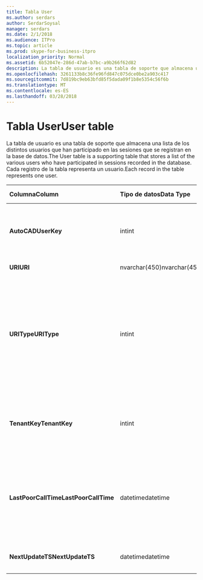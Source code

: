 ```yaml
---
title: Tabla User
ms.author: serdars
author: SerdarSoysal
manager: serdars
ms.date: 2/1/2018
ms.audience: ITPro
ms.topic: article
ms.prod: skype-for-business-itpro
localization_priority: Normal
ms.assetid: 6b52047e-286d-47ab-b7bc-a9b266f62d82
description: La tabla de usuario es una tabla de soporte que almacena una lista de los distintos usuarios que han participado en las sesiones que se registran en la base de datos. Cada registro de la tabla representa un usuario.
ms.openlocfilehash: 3261133b8c36fe96fd847c075dce0be2a903c417
ms.sourcegitcommit: 7d819bc9eb63bfd85f5dada09f1b8e5354c56f6b
ms.translationtype: MT
ms.contentlocale: es-ES
ms.lasthandoff: 03/28/2018
---
```

# <a name="user-table"></a><span data-ttu-id="bc731-104">Tabla User</span><span class="sxs-lookup"><span data-stu-id="bc731-104">User table</span></span>
 
<span data-ttu-id="bc731-105">La tabla de usuario es una tabla de soporte que almacena una lista de los distintos usuarios que han participado en las sesiones que se registran en la base de datos.</span><span class="sxs-lookup"><span data-stu-id="bc731-105">The User table is a supporting table that stores a list of the various users who have participated in sessions recorded in the database.</span></span> <span data-ttu-id="bc731-106">Cada registro de la tabla representa un usuario.</span><span class="sxs-lookup"><span data-stu-id="bc731-106">Each record in the table represents one user.</span></span>
  
|<span data-ttu-id="bc731-107">**Columna**</span><span class="sxs-lookup"><span data-stu-id="bc731-107">**Column**</span></span>|<span data-ttu-id="bc731-108">**Tipo de datos**</span><span class="sxs-lookup"><span data-stu-id="bc731-108">**Data Type**</span></span>|<span data-ttu-id="bc731-109">**Clave o índice**</span><span class="sxs-lookup"><span data-stu-id="bc731-109">**Key/Index**</span></span>|<span data-ttu-id="bc731-110">**Detalles**</span><span class="sxs-lookup"><span data-stu-id="bc731-110">**Details**</span></span>|
|:-----|:-----|:-----|:-----|
|<span data-ttu-id="bc731-111">**AutoCAD**</span><span class="sxs-lookup"><span data-stu-id="bc731-111">**UserKey**</span></span> <br/> |<span data-ttu-id="bc731-112">int</span><span class="sxs-lookup"><span data-stu-id="bc731-112">int</span></span>  <br/> |<span data-ttu-id="bc731-113">Primary</span><span class="sxs-lookup"><span data-stu-id="bc731-113">Primary</span></span>  <br/> |<span data-ttu-id="bc731-114">Número único que identifica este usuario.</span><span class="sxs-lookup"><span data-stu-id="bc731-114">Unique number identifying this user.</span></span>  <br/> |
|<span data-ttu-id="bc731-115">**URI**</span><span class="sxs-lookup"><span data-stu-id="bc731-115">**URI**</span></span> <br/> |<span data-ttu-id="bc731-116">nvarchar(450)</span><span class="sxs-lookup"><span data-stu-id="bc731-116">nvarchar(450)</span></span>  <br/> |<span data-ttu-id="bc731-117">Único</span><span class="sxs-lookup"><span data-stu-id="bc731-117">Unique</span></span>  <br/> |<span data-ttu-id="bc731-118">Cadena URI.</span><span class="sxs-lookup"><span data-stu-id="bc731-118">URI string.</span></span>  <br/> |
|<span data-ttu-id="bc731-119">**URIType**</span><span class="sxs-lookup"><span data-stu-id="bc731-119">**URIType**</span></span> <br/> |<span data-ttu-id="bc731-120">int</span><span class="sxs-lookup"><span data-stu-id="bc731-120">int</span></span>  <br/> ||<span data-ttu-id="bc731-121">1 es de tipo desconocido de URI.</span><span class="sxs-lookup"><span data-stu-id="bc731-121">1 is unknown URI type.</span></span>  <br/> <span data-ttu-id="bc731-122">2 es el URI del usuario.</span><span class="sxs-lookup"><span data-stu-id="bc731-122">2 is user URI.</span></span>  <br/> <span data-ttu-id="bc731-123">4 es la conferencia URI.</span><span class="sxs-lookup"><span data-stu-id="bc731-123">4 is conference URI.</span></span>  <br/> <span data-ttu-id="bc731-124">8 es el URI del teléfono.</span><span class="sxs-lookup"><span data-stu-id="bc731-124">8 is phone URI.</span></span>  <br/> |
|<span data-ttu-id="bc731-125">**TenantKey**</span><span class="sxs-lookup"><span data-stu-id="bc731-125">**TenantKey**</span></span> <br/> |<span data-ttu-id="bc731-126">int</span><span class="sxs-lookup"><span data-stu-id="bc731-126">int</span></span>  <br/> |<span data-ttu-id="bc731-127">Externa</span><span class="sxs-lookup"><span data-stu-id="bc731-127">Foreign</span></span>  <br/> |<span data-ttu-id="bc731-128">Inquilinos del usuario, se hace referenciado en la tabla de inquilinos.</span><span class="sxs-lookup"><span data-stu-id="bc731-128">Tenant of the user, referenced from tenant table.</span></span>  <br/> |
|<span data-ttu-id="bc731-129">**LastPoorCallTime**</span><span class="sxs-lookup"><span data-stu-id="bc731-129">**LastPoorCallTime**</span></span> <br/> |<span data-ttu-id="bc731-130">datetime</span><span class="sxs-lookup"><span data-stu-id="bc731-130">datetime</span></span>  <br/> ||<span data-ttu-id="bc731-131">Marca de hora más reciente cuando el usuario tenía una llamada de audio deficiente.</span><span class="sxs-lookup"><span data-stu-id="bc731-131">Latest time stamp when the user had a poor audio call.</span></span>  <br/> |
|<span data-ttu-id="bc731-132">**NextUpdateTS**</span><span class="sxs-lookup"><span data-stu-id="bc731-132">**NextUpdateTS**</span></span> <br/> |<span data-ttu-id="bc731-133">datetime</span><span class="sxs-lookup"><span data-stu-id="bc731-133">datetime</span></span>  <br/> ||<span data-ttu-id="bc731-134">Sólo para uso interno.</span><span class="sxs-lookup"><span data-stu-id="bc731-134">For internal use only.</span></span>  <br/> |
   

